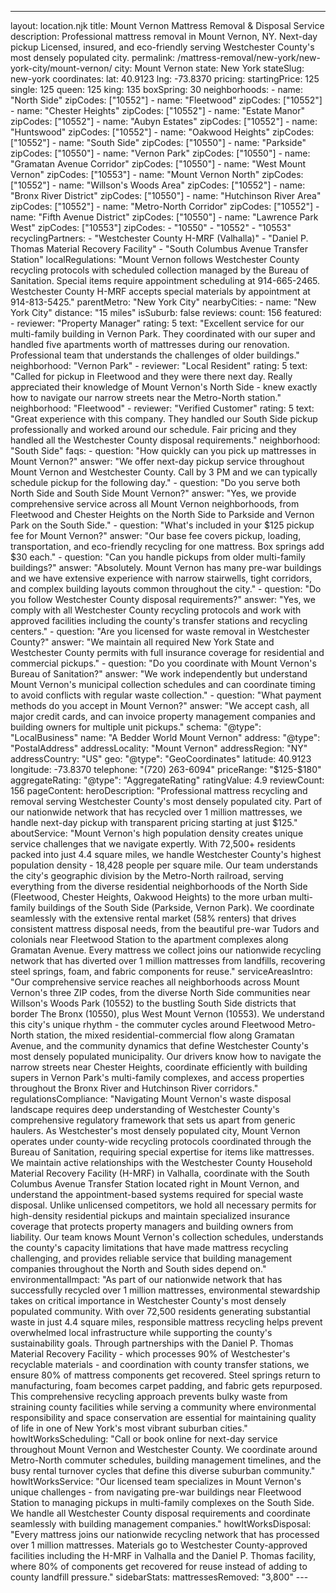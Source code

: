 ---
layout: location.njk
title: Mount Vernon Mattress Removal & Disposal Service
description: Professional mattress removal in Mount Vernon, NY. Next-day pickup Licensed, insured, and eco-friendly serving Westchester County's most densely populated city.
permalink: /mattress-removal/new-york/new-york-city/mount-vernon/
city: Mount Vernon state: New York stateSlug: new-york coordinates: lat: 40.9123 lng: -73.8370 pricing: startingPrice: 125 single: 125 queen: 125 king: 135 boxSpring: 30 neighborhoods: - name: "North Side" zipCodes: ["10552"] - name: "Fleetwood" zipCodes: ["10552"] - name: "Chester Heights" zipCodes: ["10552"] - name: "Estate Manor" zipCodes: ["10552"] - name: "Aubyn Estates" zipCodes: ["10552"] - name: "Huntswood" zipCodes: ["10552"] - name: "Oakwood Heights" zipCodes: ["10552"] - name: "South Side" zipCodes: ["10550"] - name: "Parkside" zipCodes: ["10550"] - name: "Vernon Park" zipCodes: ["10550"] - name: "Gramatan Avenue Corridor" zipCodes: ["10550"] - name: "West Mount Vernon" zipCodes: ["10553"] - name: "Mount Vernon North" zipCodes: ["10552"] - name: "Willson's Woods Area" zipCodes: ["10552"] - name: "Bronx River District" zipCodes: ["10550"] - name: "Hutchinson River Area" zipCodes: ["10552"] - name: "Metro-North Corridor" zipCodes: ["10552"] - name: "Fifth Avenue District" zipCodes: ["10550"] - name: "Lawrence Park West" zipCodes: ["10553"] zipCodes: - "10550" - "10552" - "10553" recyclingPartners: - "Westchester County H-MRF (Valhalla)" - "Daniel P. Thomas Material Recovery Facility" - "South Columbus Avenue Transfer Station" localRegulations: "Mount Vernon follows Westchester County recycling protocols with scheduled collection managed by the Bureau of Sanitation. Special items require appointment scheduling at 914-665-2465. Westchester County H-MRF accepts special materials by appointment at 914-813-5425." parentMetro: "New York City" nearbyCities: - name: "New York City" distance: "15 miles" isSuburb: false reviews: count: 156 featured: - reviewer: "Property Manager" rating: 5 text: "Excellent service for our multi-family building in Vernon Park. They coordinated with our super and handled five apartments worth of mattresses during our renovation. Professional team that understands the challenges of older buildings." neighborhood: "Vernon Park" - reviewer: "Local Resident" rating: 5 text: "Called for pickup in Fleetwood and they were there next day. Really appreciated their knowledge of Mount Vernon's North Side - knew exactly how to navigate our narrow streets near the Metro-North station." neighborhood: "Fleetwood" - reviewer: "Verified Customer" rating: 5 text: "Great experience with this company. They handled our South Side pickup professionally and worked around our schedule. Fair pricing and they handled all the Westchester County disposal requirements." neighborhood: "South Side" faqs: - question: "How quickly can you pick up mattresses in Mount Vernon?" answer: "We offer next-day pickup service throughout Mount Vernon and Westchester County. Call by 3 PM and we can typically schedule pickup for the following day." - question: "Do you serve both North Side and South Side Mount Vernon?" answer: "Yes, we provide comprehensive service across all Mount Vernon neighborhoods, from Fleetwood and Chester Heights on the North Side to Parkside and Vernon Park on the South Side." - question: "What's included in your $125 pickup fee for Mount Vernon?" answer: "Our base fee covers pickup, loading, transportation, and eco-friendly recycling for one mattress. Box springs add $30 each." - question: "Can you handle pickups from older multi-family buildings?" answer: "Absolutely. Mount Vernon has many pre-war buildings and we have extensive experience with narrow stairwells, tight corridors, and complex building layouts common throughout the city." - question: "Do you follow Westchester County disposal requirements?" answer: "Yes, we comply with all Westchester County recycling protocols and work with approved facilities including the county's transfer stations and recycling centers." - question: "Are you licensed for waste removal in Westchester County?" answer: "We maintain all required New York State and Westchester County permits with full insurance coverage for residential and commercial pickups." - question: "Do you coordinate with Mount Vernon's Bureau of Sanitation?" answer: "We work independently but understand Mount Vernon's municipal collection schedules and can coordinate timing to avoid conflicts with regular waste collection." - question: "What payment methods do you accept in Mount Vernon?" answer: "We accept cash, all major credit cards, and can invoice property management companies and building owners for multiple unit pickups." schema: "@type": "LocalBusiness" name: "A Bedder World Mount Vernon" address: "@type": "PostalAddress" addressLocality: "Mount Vernon" addressRegion: "NY" addressCountry: "US" geo: "@type": "GeoCoordinates" latitude: 40.9123 longitude: -73.8370 telephone: "(720) 263-6094" priceRange: "$125-$180" aggregateRating: "@type": "AggregateRating" ratingValue: 4.9 reviewCount: 156 pageContent: heroDescription: "Professional mattress recycling and removal serving Westchester County's most densely populated city. Part of our nationwide network that has recycled over 1 million mattresses, we handle next-day pickup with transparent pricing starting at just $125." aboutService: "Mount Vernon's high population density creates unique service challenges that we navigate expertly. With 72,500+ residents packed into just 4.4 square miles, we handle Westchester County's highest population density - 18,428 people per square mile. Our team understands the city's geographic division by the Metro-North railroad, serving everything from the diverse residential neighborhoods of the North Side (Fleetwood, Chester Heights, Oakwood Heights) to the more urban multi-family buildings of the South Side (Parkside, Vernon Park). We coordinate seamlessly with the extensive rental market (58% renters) that drives consistent mattress disposal needs, from the beautiful pre-war Tudors and colonials near Fleetwood Station to the apartment complexes along Gramatan Avenue. Every mattress we collect joins our nationwide recycling network that has diverted over 1 million mattresses from landfills, recovering steel springs, foam, and fabric components for reuse." serviceAreasIntro: "Our comprehensive service reaches all neighborhoods across Mount Vernon's three ZIP codes, from the diverse North Side communities near Willson's Woods Park (10552) to the bustling South Side districts that border The Bronx (10550), plus West Mount Vernon (10553). We understand this city's unique rhythm - the commuter cycles around Fleetwood Metro-North station, the mixed residential-commercial flow along Gramatan Avenue, and the community dynamics that define Westchester County's most densely populated municipality. Our drivers know how to navigate the narrow streets near Chester Heights, coordinate efficiently with building supers in Vernon Park's multi-family complexes, and access properties throughout the Bronx River and Hutchinson River corridors." regulationsCompliance: "Navigating Mount Vernon's waste disposal landscape requires deep understanding of Westchester County's comprehensive regulatory framework that sets us apart from generic haulers. As Westchester's most densely populated city, Mount Vernon operates under county-wide recycling protocols coordinated through the Bureau of Sanitation, requiring special expertise for items like mattresses. We maintain active relationships with the Westchester County Household Material Recovery Facility (H-MRF) in Valhalla, coordinate with the South Columbus Avenue Transfer Station located right in Mount Vernon, and understand the appointment-based systems required for special waste disposal. Unlike unlicensed competitors, we hold all necessary permits for high-density residential pickups and maintain specialized insurance coverage that protects property managers and building owners from liability. Our team knows Mount Vernon's collection schedules, understands the county's capacity limitations that have made mattress recycling challenging, and provides reliable service that building management companies throughout the North and South sides depend on." environmentalImpact: "As part of our nationwide network that has successfully recycled over 1 million mattresses, environmental stewardship takes on critical importance in Westchester County's most densely populated community. With over 72,500 residents generating substantial waste in just 4.4 square miles, responsible mattress recycling helps prevent overwhelmed local infrastructure while supporting the county's sustainability goals. Through partnerships with the Daniel P. Thomas Material Recovery Facility - which processes 90% of Westchester's recyclable materials - and coordination with county transfer stations, we ensure 80% of mattress components get recovered. Steel springs return to manufacturing, foam becomes carpet padding, and fabric gets repurposed. This comprehensive recycling approach prevents bulky waste from straining county facilities while serving a community where environmental responsibility and space conservation are essential for maintaining quality of life in one of New York's most vibrant suburban cities." howItWorksScheduling: "Call or book online for next-day service throughout Mount Vernon and Westchester County. We coordinate around Metro-North commuter schedules, building management timelines, and the busy rental turnover cycles that define this diverse suburban community." howItWorksService: "Our licensed team specializes in Mount Vernon's unique challenges - from navigating pre-war buildings near Fleetwood Station to managing pickups in multi-family complexes on the South Side. We handle all Westchester County disposal requirements and coordinate seamlessly with building management companies." howItWorksDisposal: "Every mattress joins our nationwide recycling network that has processed over 1 million mattresses. Materials go to Westchester County-approved facilities including the H-MRF in Valhalla and the Daniel P. Thomas facility, where 80% of components get recovered for reuse instead of adding to county landfill pressure." sidebarStats: mattressesRemoved: "3,800" ---